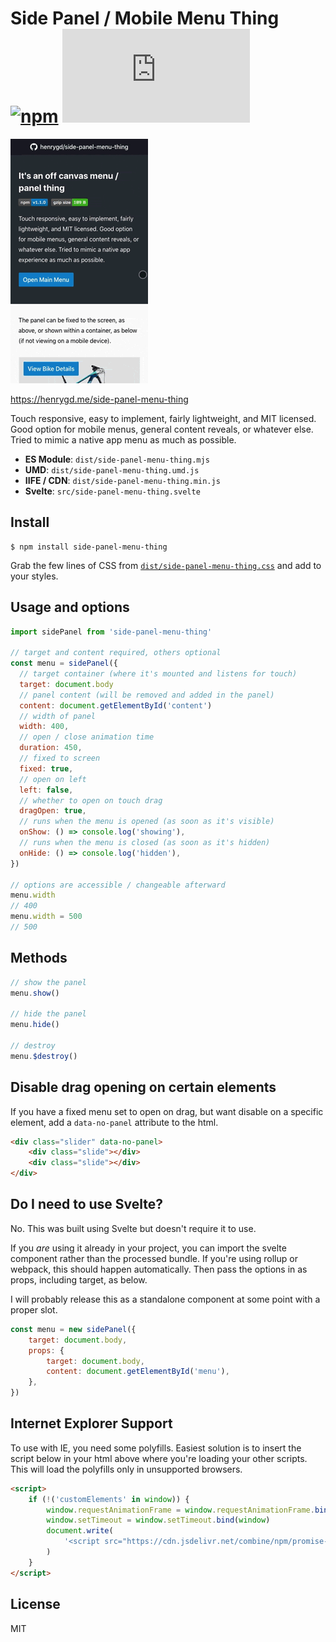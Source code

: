# Side Panel / Mobile Menu Thing [![npm][npm-image]][npm-url] [![File Size][size-image]][cdn-url]

[npm-image]: https://badgen.net/npm/v/side-panel-menu-thing
[npm-url]: https://www.npmjs.com/package/side-panel-menu-thing
[size-image]: https://badgen.net/badgesize/gzip/henrygd/side-panel-menu-thing/master/dist/side-panel-menu-thing.min.js
[cdn-url]: https://cdn.jsdelivr.net/npm/side-panel-menu-thing/dist/side-panel-menu-thing.min.js

![example](example.gif)

https://henrygd.me/side-panel-menu-thing

Touch responsive, easy to implement, fairly lightweight, and MIT licensed. Good option for mobile menus, general content reveals, or whatever else. Tried to mimic a native app menu as much as possible.

- **ES Module**: `dist/side-panel-menu-thing.mjs`
- **UMD**: `dist/side-panel-menu-thing.umd.js`
- **IIFE / CDN**: `dist/side-panel-menu-thing.min.js`
- **Svelte**: `src/side-panel-menu-thing.svelte`

## Install

```
$ npm install side-panel-menu-thing
```

Grab the few lines of CSS from [`dist/side-panel-menu-thing.css`](dist/side-panel-menu-thing.css) and add to your styles.

## Usage and options

```js
import sidePanel from 'side-panel-menu-thing'

// target and content required, others optional
const menu = sidePanel({
  // target container (where it's mounted and listens for touch)
  target: document.body
  // panel content (will be removed and added in the panel)
  content: document.getElementById('content')
  // width of panel
  width: 400,
  // open / close animation time
  duration: 450,
  // fixed to screen
  fixed: true,
  // open on left
  left: false,
  // whether to open on touch drag
  dragOpen: true,
  // runs when the menu is opened (as soon as it's visible)
  onShow: () => console.log('showing'),
  // runs when the menu is closed (as soon as it's hidden)
  onHide: () => console.log('hidden'),
})

// options are accessible / changeable afterward
menu.width
// 400
menu.width = 500
// 500
```

## Methods

```js
// show the panel
menu.show()

// hide the panel
menu.hide()

// destroy
menu.$destroy()
```

## Disable drag opening on certain elements

If you have a fixed menu set to open on drag, but want disable on a specific element, add a `data-no-panel` attribute to the html.

```html
<div class="slider" data-no-panel>
	<div class="slide"></div>
	<div class="slide"></div>
</div>
```

## Do I need to use Svelte?

No. This was built using Svelte but doesn't require it to use.

If you _are_ using it already in your project, you can import the svelte component rather than the processed bundle. If you're using rollup or webpack, this should happen automatically. Then pass the options in as props, including target, as below.

I will probably release this as a standalone component at some point with a proper slot.

```js
const menu = new sidePanel({
	target: document.body,
	props: {
		target: document.body,
		content: document.getElementById('menu'),
	},
})
```

## Internet Explorer Support

To use with IE, you need some polyfills. Easiest solution is to insert the script below in your html above where you're loading your other scripts. This will load the polyfills only in unsupported browsers.

```html
<script>
	if (!('customElements' in window)) {
		window.requestAnimationFrame = window.requestAnimationFrame.bind(window)
		window.setTimeout = window.setTimeout.bind(window)
		document.write(
			'<script src="https://cdn.jsdelivr.net/combine/npm/promise-polyfill@8.1.0/dist/polyfill.min.js,npm/classlist-polyfill@1.2.0/src/index.js,npm/mdn-polyfills@5.19.0/Array.prototype.fill.js,npm/@webcomponents/webcomponentsjs@2.4.1/webcomponents-bundle.min.js"><\/script>'
		)
	}
</script>
```

## License

MIT
